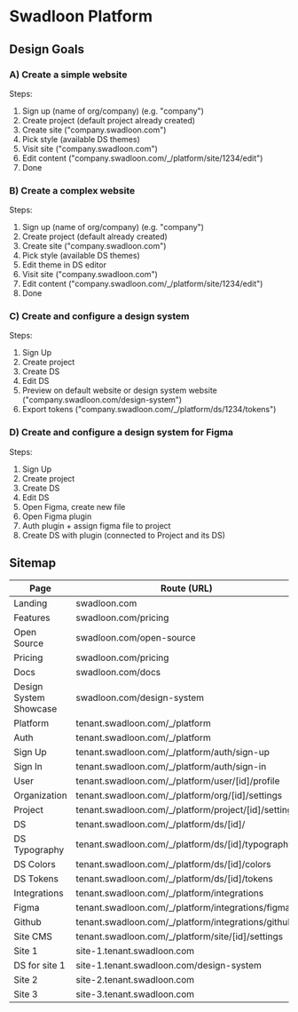 # Swadloon Platform

## Design Goals

### A) Create a simple website

Steps:

1.  Sign up (name of org/company) (e.g. "company")
2.  Create project (default project already created)
3.  Create site ("company.swadloon.com")
4.  Pick style (available DS themes)
5.  Visit site ("company.swadloon.com")
6.  Edit content ("company.swadloon.com/\_/platform/site/1234/edit")
7.  Done

### B) Create a complex website

Steps:

1.  Sign up (name of org/company) (e.g. "company")
2.  Create project (default already created)
3.  Create site ("company.swadloon.com")
4.  Pick style (available DS themes)
5.  Edit theme in DS editor
6.  Visit site ("company.swadloon.com")
7.  Edit content ("company.swadloon.com/\_/platform/site/1234/edit")
8.  Done

### C) Create and configure a design system

Steps:

1.  Sign Up
2.  Create project
3.  Create DS
4.  Edit DS
5.  Preview on default website or design system website
    ("company.swadloon.com/design-system")
6.  Export tokens ("company.swadloon.com/\_/platform/ds/1234/tokens")

### D) Create and configure a design system for Figma

Steps:

1.  Sign Up
2.  Create project
3.  Create DS
4.  Edit DS
5.  Open Figma, create new file
6.  Open Figma plugin
7.  Auth plugin + assign figma file to project
8.  Create DS with plugin (connected to Project and its DS)

## Sitemap

| Page                   | Route (URL)                                           |
| ---------------------- | ----------------------------------------------------- |
| Landing                | swadloon.com                                          |
| Features               | swadloon.com/pricing                                  |
| Open Source            | swadloon.com/open-source                              |
| Pricing                | swadloon.com/pricing                                  |
| Docs                   | swadloon.com/docs                                     |
| Design System Showcase | swadloon.com/design-system                            |
| Platform               | tenant.swadloon.com/\_/platform                       |
| Auth                   | tenant.swadloon.com/\_/platform                       |
| Sign Up                | tenant.swadloon.com/\_/platform/auth/sign-up          |
| Sign In                | tenant.swadloon.com/\_/platform/auth/sign-in          |
| User                   | tenant.swadloon.com/\_/platform/user/[id]/profile     |
| Organization           | tenant.swadloon.com/\_/platform/org/[id]/settings     |
| Project                | tenant.swadloon.com/\_/platform/project/[id]/settings |
| DS                     | tenant.swadloon.com/\_/platform/ds/[id]/              |
| DS Typography          | tenant.swadloon.com/\_/platform/ds/[id]/typography    |
| DS Colors              | tenant.swadloon.com/\_/platform/ds/[id]/colors        |
| DS Tokens              | tenant.swadloon.com/\_/platform/ds/[id]/tokens        |
| Integrations           | tenant.swadloon.com/\_/platform/integrations          |
| Figma                  | tenant.swadloon.com/\_/platform/integrations/figma    |
| Github                 | tenant.swadloon.com/\_/platform/integrations/github   |
| Site CMS               | tenant.swadloon.com/\_/platform/site/[id]/settings    |
| Site 1                 | site-1.tenant.swadloon.com                            |
| DS for site 1          | site-1.tenant.swadloon.com/design-system              |
| Site 2                 | site-2.tenant.swadloon.com                            |
| Site 3                 | site-3.tenant.swadloon.com                            |

